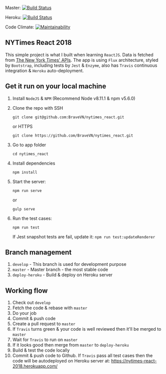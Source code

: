 Master: [![Build Status](https://travis-ci.org/BraveVN/nytimes_react.svg?branch=master)](https://travis-ci.org/BraveVN/nytimes_react)

Heroku: [![Build Status](https://travis-ci.org/BraveVN/nytimes_react.svg?branch=deploy-heroku)](https://travis-ci.org/BraveVN/nytimes_react)

Code Climate: [![Maintainability](https://api.codeclimate.com/v1/badges/c857590b6d4b7e2a97f5/maintainability)](https://codeclimate.com/github/BraveVN/nytimes_react/maintainability)

## NYTimes React 2018
This simple project is what I built when learning `ReactJS`. Data is fetched from [The New York Times' APIs](https://developer.nytimes.com/). The app is using `Flux` architecture, styled by `Bootstrap`, including tests by `Jest` & `Enzyme`, also has `Travis` continuous integration & `Heroku` auto-deployment.

## Get it run on your local machine
1. Install `NodeJS` & `NPM` (Recommend Node v8.11.1 & npm v5.6.0)
2. Clone the repo with SSH

    `git clone git@github.com:BraveVN/nytimes_react.git`
    
    or HTTPS
    
    `git clone https://github.com/BraveVN/nytimes_react.git`
    
3. Go to app folder 

    `cd nytimes_react`
    
4. Install dependencies

    `npm install`

5. Start the server:

    `npm run serve`

    or

    `gulp serve`

6. Run the test cases:

    `npm run test`

    If Jest snapshot tests are fail, update it: `npm run test:updateRenderer`

## Branch management
1. `develop` - This branch is used for development purpose
2. `master` - Master branch - the most stable code
3. `deploy-heroku` - Build & deploy on Heroku server

## Working flow
1. Check out `develop`
2. Fetch the code & rebase with `master`
3. Do your job
4. Commit & push code
5. Create a pull request to `master`
6. If `Travis` turns green & your code is well reviewed then it'll be merged to `master`
7. Wait for `Travis` to run on `master`
8. If it looks good then merge from `master` to `deploy-heroku`
9. Build & test the code locally
10. Commit & push code to Github. If `Travis` pass all test cases then the code will be autodeployed on Heroku server at: https://nytimes-react-2018.herokuapp.com/

